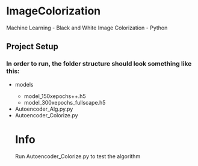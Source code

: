 # ImageColorization
Machine Learning - Black and White Image Colorization - Python

## Project Setup 
### In order to run, the folder structure should look something like this:
<ul>
  <li>models</li>
  <ul>
    <li>model_150xepochs++.h5</li>
    <li>model_300xepochs_fullscape.h5</li>
  </ul>
<li>Autoencoder_Alg.py.py</li>
<li>Autoencoder_Colorize.py</li>


# Info
Run Autoencoder_Colorize.py to test the algorithm

